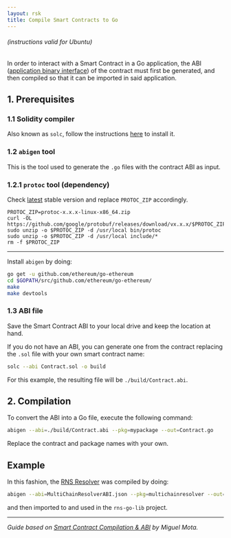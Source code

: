 ```yaml
---
layout: rsk
title: Compile Smart Contracts to Go
---
```


###### (instructions valid for Ubuntu) 

In order to interact with a Smart Contract in a Go application, the ABI ([application binary interface](https://solidity.readthedocs.io/en/latest/abi-spec.html)) of the contract must first be generated, and then compiled so that it can be imported in said application.

## 1. Prerequisites
### 1.1 Solidity compiler
Also known as `solc`, follow the instructions [here](https://solidity.readthedocs.io/en/latest/installing-solidity.html) to install it.

### 1.2 `abigen` tool
This is the tool used to generate the `.go` files with the contract ABI as input.

### 1.2.1 `protoc` tool (dependency)
Check [latest](https://github.com/protocolbuffers/protobuf/releases) stable version and replace `PROTOC_ZIP` accordingly.
```
PROTOC_ZIP=protoc-x.x.x-linux-x86_64.zip
curl -OL https://github.com/google/protobuf/releases/download/vx.x.x/$PROTOC_ZIP
sudo unzip -o $PROTOC_ZIP -d /usr/local bin/protoc
sudo unzip -o $PROTOC_ZIP -d /usr/local include/*
rm -f $PROTOC_ZIP
```

------

Install `abigen` by doing:
```sh
go get -u github.com/ethereum/go-ethereum
cd $GOPATH/src/github.com/ethereum/go-ethereum/
make
make devtools
```
### 1.3 ABI file
Save the Smart Contract ABI to your local drive and keep the location at hand.

If you do not have an ABI, you can generate one from the contract replacing the `.sol` file with your own smart contract name:
```sh
solc --abi Contract.sol -o build
```
For this example, the resulting file will be `./build/Contract.abi`.

## 2. Compilation
To convert the ABI into a Go file, execute the following command:
```sh
abigen --abi=./build/Contract.abi --pkg=mypackage --out=Contract.go
```
Replace the contract and package names with your own.

## Example
In this fashion, the [RNS Resolver](https://github.com/rnsdomains/rns-go-lib/tree/master/resolver/multi_chain_resolver) was compiled by doing:
```sh
abigen --abi=MultiChainResolverABI.json --pkg=multichainresolver --out=multi_chain_resolver.go
```
and then imported to and used in the `rns-go-lib` project.

------

_Guide based on [Smart Contract Compilation & ABI](https://goethereumbook.org/en/smart-contract-compile/) by Miguel Mota._
